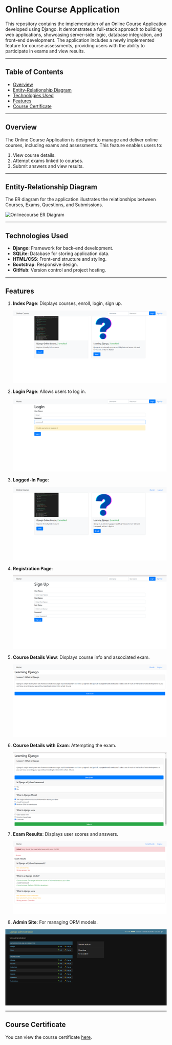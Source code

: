 # Online Course Application

This repository contains the implementation of an Online Course Application developed using Django. It demonstrates a full-stack approach to building web applications, showcasing server-side logic, database integration, and front-end development. The application includes a newly implemented feature for course assessments, providing users with the ability to participate in exams and view results.

---

## Table of Contents
- [Overview](#overview)
- [Entity-Relationship Diagram](#entity-relationship-diagram)
- [Technologies Used](#technologies-used)
- [Features](#features)
- [Course Certificate](#course-certificate)

---


## Overview
The Online Course Application is designed to manage and deliver online courses, including exams and assessments. This feature enables users to:
1. View course details.
2. Attempt exams linked to courses.
3. Submit answers and view results.

---


## Entity-Relationship Diagram

The ER diagram for the application illustrates the relationships between Courses, Exams, Questions, and Submissions. 

![Onlinecourse ER Diagram](https://github.com/ibm-developer-skills-network/final-cloud-app-with-database/blob/master/static/media/course_images/onlinecourse_app_er.png)

---

## Technologies Used
- **Django**: Framework for back-end development.
- **SQLite**: Database for storing application data.
- **HTML/CSS**: Front-end structure and styling.
- **Bootstrap**: Responsive design.
- **GitHub**: Version control and project hosting.

---

## Features

1. **Index Page**: Displays courses, enroll, login, sign up.
   
   ![Index Page](images/index_page.png)

3. **Login Page**: Allows users to log in.
   
   ![Login Page](images/login_page.png)

5. **Logged-In Page**:
   
   ![Logged-In Page](images/logged_in_page.png)

6. **Registration Page**:
   
   ![Logged-In Page](images/registration_page.png)

7. **Course Details View**: Displays course info and associated exam.
   
   ![Course Details View](images/course_details_view.png)

8. **Course Details with Exam**: Attempting the exam.
    
   ![Course Details with Exam](images/course_details_view_with_exam.png)

9. **Exam Results**: Displays user scores and answers.
    
   ![Exam Results](images/exam_results.png)

10. **Admin Site**: For managing ORM models.
    
   ![Admin Site](images/admin_site.png)

---

## Course Certificate
You can view the course certificate [here](Django_Application_Development_with_SQL_&_Databases.pdf).
